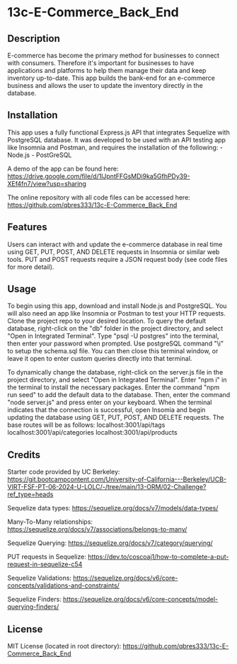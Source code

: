 # 13c-E-Commerce_Back_End

## Description

E-commerce has become the primary method for businesses to connect with consumers. Therefore it's important for businesses to have applications and platforms to help them manage their data and keep inventory up-to-date. This app builds the bank-end for an e-commerce business and allows the user to update the inventory directly in the database. 

## Installation

This app uses a fully functional Express.js API that integrates Sequelize with PostgreSQL database. It was developed to be used with an API testing app like Insomnia and Postman, and requires the installation of the following:
    - Node.js
    - PostGreSQL

A demo of the app can be found here:
https://drive.google.com/file/d/1lJpntFFGsMDi9ka5GfhPDy39-XEf4fn7/view?usp=sharing

The online repository with all code files can be accessed here:
https://github.com/qbres333/13c-E-Commerce_Back_End

## Features

Users can interact with and update the e-commerce database in real time using GET, PUT, POST, AND DELETE requests in Insomnia or similar web tools. PUT and POST requests require a JSON request body (see code files for more detail). 

## Usage

To begin using this app, download and install Node.js and PostgreSQL. You will also need an app like Insomnia or Postman to test your HTTP requests. Clone the project repo to your desired location. To query the default database, right-click on the "db" folder in the project directory, and select "Open in Integrated Terminal". Type "psql -U postgres" into the terminal, then enter your password when prompted. Use postgreSQL command "\i" to setup the schema.sql file. You can then close this terminal window, or leave it open to enter custom queries directly into that terminal.

To dynamically change the database, right-click on the server.js file in the project directory, and select "Open in Integrated Terminal". Enter "npm i" in the terminal to install the necessary packages. Enter the command "npm run seed" to add the default data to the database. Then, enter the command "node server.js" and press enter on your keyboard. When the terminal indicates that the connection is successful, open Insomia and begin updating the database using GET, PUT, POST, AND DELETE requests. The base routes will be as follows:
    localhost:3001/api/tags
    localhost:3001/api/categories
    localhost:3001/api/products

## Credits

Starter code provided by UC Berkeley:
https://git.bootcampcontent.com/University-of-California---Berkeley/UCB-VIRT-FSF-PT-06-2024-U-LOLC/-/tree/main/13-ORM/02-Challenge?ref_type=heads

Sequelize data types:
https://sequelize.org/docs/v7/models/data-types/

Many-To-Many relationships:
https://sequelize.org/docs/v7/associations/belongs-to-many/

Sequelize Querying:
https://sequelize.org/docs/v7/category/querying/

PUT requests in Sequelize:
https://dev.to/coscoaj1/how-to-complete-a-put-request-in-sequelize-c54

Sequelize Validations:
https://sequelize.org/docs/v6/core-concepts/validations-and-constraints/

Sequelize Finders:
https://sequelize.org/docs/v6/core-concepts/model-querying-finders/

## License

MIT License (located in root directory):
https://github.com/qbres333/13c-E-Commerce_Back_End